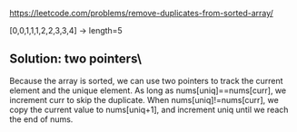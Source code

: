 https://leetcode.com/problems/remove-duplicates-from-sorted-array/

[0,0,1,1,1,2,2,3,3,4] -> length=5

## Solution: two pointers\

Because the array is sorted, we can use two pointers to track the current element and the unique element. As long as nums[uniq]==nums[curr], we increment curr to skip the duplicate. When nums[uniq]!=nums[curr], we copy the current value to nums[uniq+1], and increment uniq until we reach the end of nums.
